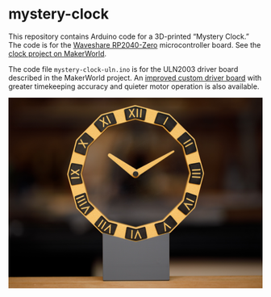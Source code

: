 # mystery-clock

This repository contains Arduino code for a 3D-printed “Mystery Clock.”  The code is for the [Waveshare RP2040-Zero](https://www.waveshare.com/rp2040-zero.htm) microcontroller board.  See the [clock project on MakerWorld](https://makerworld.com/en/models/764838).

The code file `mystery-clock-uln.ino` is for the ULN2003 driver board described in the MakerWorld project.  An [improved custom driver board](https://github.com/engworkshop/clock-driver-board) with greater timekeeping accuracy and quieter motor operation is also available.

![Mystery Clock](media/_MG_2646_6MP.jpg)
